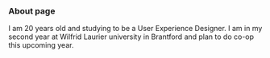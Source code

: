 ### About page


I am 20 years old and studying to be a User Experience Designer. I am in my second year at Wilfrid Laurier university in Brantford and plan to do co-op this upcoming year.